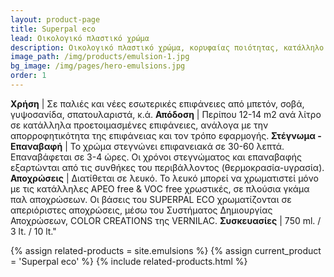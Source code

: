 ```yaml
---
layout: product-page
title: Superpal eco
lead: Οικολογικό πλαστικό χρώμα
description: Οικολογικό πλαστικό χρώμα, κορυφαίας ποιότητας, κατάλληλο για εσωτερική χρήση. Είναι πιστοποιημένο από το Ανώτατο Συμβούλιο Απονομής Οικολογικού Σήματος (ΑΣΑΟΣ) της Ελλάδας, σύμφωνα με τα κριτήρια του Συμβουλίου Απονομής Οικολογικού Σήματος της Ευρωπαϊκής Ένωσης. Η ειδική σύνθεση του SUPERPAL ECO, καθιστά το προϊόν φιλικό στο χρήστη και το περιβάλλον γιατί είναι άοσμο και δεν περιέχει επικίνδυνες ουσίες όπως αμμωνία, βαρέα μέταλλα, αρωματικούς υδρογονάνθρακες, ελεύθερη φορμαλδεΰδη ή αλκυλοφαινολαιθοξυλικές ενώσεις. <br/><br/>Διακρίνεται για τις εξαιρετικές αντοχές του στο συχνό πλύσιμο (ΕΝ 13300) και τις δυσμενείς ατμοσφαιρικές συνθήκες, τη μεγάλη του καλυπτικότητα, την υψηλή του απόδοση αλλά και την ασυναγώνιστη λευκότητα και φωτεινότητά του. Το SUPERPAL ECO συνδυάζει θαυμάσιο άπλωμα, ευκολία εφαρμογής, γρήγορο στέγνωμα, ισχυρή πρόσφυση, ενώ ταυτόχρονα εμποδίζει την ανάπτυξη της φωτιάς και την εξάπλωση της φλόγας.
image_path: /img/products/emulsion-1.jpg
bg_image: /img/pages/hero-emulsions.jpg
order: 1
---
```


**Χρήση** | Σε παλιές και νέες εσωτερικές επιφάνειες από μπετόν, σοβά, γυψοσανίδα, σπατουλαριστά, κ.ά.
**Απόδοση** | Περίπου 12-14 m2 ανά λίτρο σε κατάλληλα προετοιμασμένες επιφάνειες, ανάλογα με την απορροφητικότητα της επιφάνειας και τον τρόπο εφαρμογής.
**Στέγνωμα - Επαναβαφή** | Το χρώμα στεγνώνει επιφανειακά σε 30-60 λεπτά. Επαναβάφεται σε 3-4 ώρες. Οι χρόνοι στεγνώματος και επαναβαφής εξαρτώνται από τις συνθήκες του περιβάλλοντος (θερμοκρασία-υγρασία).
**Αποχρώσεις** | Διατίθεται σε λευκό. Το λευκό μπορεί να χρωματιστεί μόνο με τις κατάλληλες APEO free & VOC free  χρωστικές, σε πλούσια γκάμα παλ αποχρώσεων. Οι βάσεις του SUPERPAL ECO χρωματίζονται σε απεριόριστες αποχρώσεις, μέσω του Συστήματος Δημιουργίας Αποχρώσεων, COLOR CREATIONS της VERNILAC.
**Συσκευασίες** | 750 ml. / 3 lt. / 10 lt."

{% assign related-products = site.emulsions %}
{% assign current_product = 'Superpal eco' %}
{% include related-products.html %}